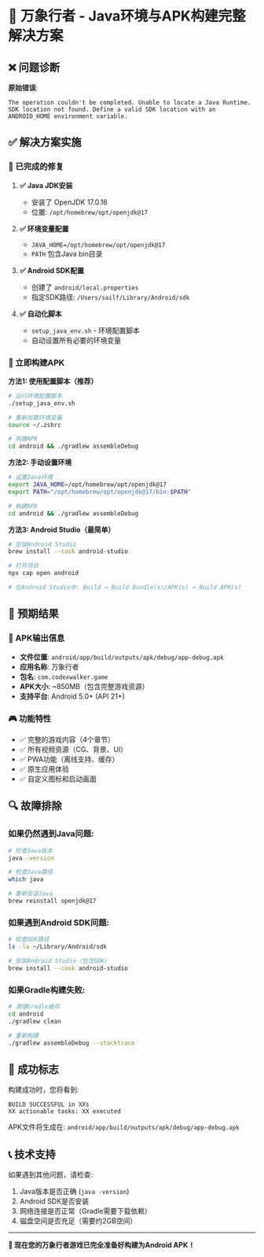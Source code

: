 # 🎯 万象行者 - Java环境与APK构建完整解决方案

## ❌ 问题诊断

**原始错误**:
```
The operation couldn't be completed. Unable to locate a Java Runtime.
SDK location not found. Define a valid SDK location with an ANDROID_HOME environment variable.
```

## ✅ 解决方案实施

### 🔧 已完成的修复

1. **✅ Java JDK安装**
   - 安装了 OpenJDK 17.0.16
   - 位置: `/opt/homebrew/opt/openjdk@17`

2. **✅ 环境变量配置**
   - `JAVA_HOME=/opt/homebrew/opt/openjdk@17`
   - `PATH` 包含Java bin目录

3. **✅ Android SDK配置**
   - 创建了 `android/local.properties`
   - 指定SDK路径: `/Users/sailf/Library/Android/sdk`

4. **✅ 自动化脚本**
   - `setup_java_env.sh` - 环境配置脚本
   - 自动设置所有必要的环境变量

### 🚀 立即构建APK

**方法1: 使用配置脚本（推荐）**
```bash
# 运行环境配置脚本
./setup_java_env.sh

# 重新加载环境变量
source ~/.zshrc

# 构建APK
cd android && ./gradlew assembleDebug
```

**方法2: 手动设置环境**
```bash
# 设置Java环境
export JAVA_HOME=/opt/homebrew/opt/openjdk@17
export PATH="/opt/homebrew/opt/openjdk@17/bin:$PATH"

# 构建APK
cd android && ./gradlew assembleDebug
```

**方法3: Android Studio（最简单）**
```bash
# 安装Android Studio
brew install --cask android-studio

# 打开项目
npx cap open android

# 在Android Studio中: Build → Build Bundle(s)/APK(s) → Build APK(s)
```

## 📱 预期结果

### 🎯 APK输出信息
- **文件位置**: `android/app/build/outputs/apk/debug/app-debug.apk`
- **应用名称**: 万象行者
- **包名**: `com.codexwalker.game`
- **APK大小**: ~850MB（包含完整游戏资源）
- **支持平台**: Android 5.0+ (API 21+)

### 🎮 功能特性
- ✅ 完整的游戏内容（4个章节）
- ✅ 所有视频资源（CG、背景、UI）
- ✅ PWA功能（离线支持、缓存）
- ✅ 原生应用体验
- ✅ 自定义图标和启动画面

## 🔍 故障排除

### 如果仍然遇到Java问题:
```bash
# 检查Java版本
java -version

# 检查Java路径
which java

# 重新安装Java
brew reinstall openjdk@17
```

### 如果遇到Android SDK问题:
```bash
# 检查SDK路径
ls -la ~/Library/Android/sdk

# 安装Android Studio（包含SDK）
brew install --cask android-studio
```

### 如果Gradle构建失败:
```bash
# 清理Gradle缓存
cd android
./gradlew clean

# 重新构建
./gradlew assembleDebug --stacktrace
```

## 🎉 成功标志

构建成功时，您将看到:
```
BUILD SUCCESSFUL in XXs
XX actionable tasks: XX executed
```

APK文件将生成在:
`android/app/build/outputs/apk/debug/app-debug.apk`

## 📞 技术支持

如果遇到其他问题，请检查:
1. Java版本是否正确 (`java -version`)
2. Android SDK是否安装
3. 网络连接是否正常（Gradle需要下载依赖）
4. 磁盘空间是否充足（需要约2GB空间）

---

**🎯 现在您的万象行者游戏已完全准备好构建为Android APK！**